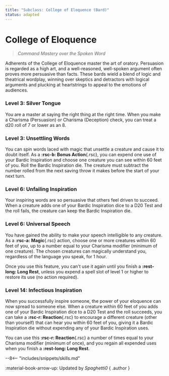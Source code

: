 ```yaml
---
title: "Subclass: College of Eloquence (Bard)"
status: adapted
---
```


<p style="display:none">
Command Mastery over the Spoken Word.
</p>

# College of Eloquence

> *Command Mastery over the Spoken Word*

Adherents of the College of Eloquence master the art of oratory. Persuasion is regarded as a high art, and a well-reasoned, well-spoken argument often proves more persuasive than facts. These bards wield a blend of logic and theatrical wordplay, winning over skeptics and detractors with logical arguments and plucking at heartstrings to appeal to the emotions of audiences.

### Level 3: Silver Tongue

You are a master at saying the right thing at the right time. When you make a Charisma (Persuasion) or Charisma (Deception) check, you can treat a d20 roll of 7 or lower as an 8.

### Level 3: Unsettling Words

You can spin words laced with magic that unsettle a creature and cause it to doubt itself. As a **:rsc-b: Bonus Action**{.rsc}, you can expend one use of your Bardic Inspiration and choose one creature you can see within 60 feet of you. Roll the Bardic Inspiration die. The creature must subtract the number rolled from the next saving throw it makes before the start of your next turn.

### Level 6: Unfailing Inspiration

Your inspiring words are so persuasive that others feel driven to succeed. When a creature adds one of your Bardic Inspiration dice to a D20 Test and the roll fails, the creature can keep the Bardic Inspiration die.

### Level 6: Universal Speech

You have gained the ability to make your speech intelligible to any creature. As a **:rsc-a: Magic**{.rsc} action, choose one or more creatures within 60 feet of you, up to a number equal to your Charisma modifier (minimum of one creature). The chosen creatures can magically understand you, regardless of the language you speak, for 1 hour.

Once you use this feature, you can't use it again until you finish a **:rest-long: Long Rest**, unless you expend a spell slot of level 1 or higher to restore its use (no action required).

### Level 14: Infectious Inspiration

When you successfully inspire someone, the power of your eloquence can now spread to someone else. When a creature within 60 feet of you adds one of your Bardic Inspiration dice to a D20 Test and the roll succeeds, you can take a **:rsc-r: Reaction**{.rsc} to encourage a different creature (other than yourself) that can hear you within 60 feet of you, giving it a Bardic Inspiration die without expending any of your Bardic Inspiration uses.

You can use this **:rsc-r: Reaction**{.rsc} a number of times equal to your Charisma modifier (minimum of once), and you regain all expended uses when you finish a **:rest-long: Long Rest**.

--8<-- "includes/snippets/skills.md"

:material-book-arrow-up: Updated by *Spaghetti0* 
{ .author }